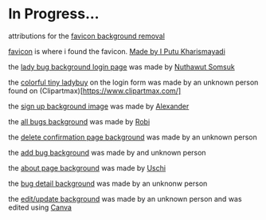# In Progress...

attributions
for the [favicon background removal](https://www.erase.bg/)

[favicon](https://thenounproject.com/icon/software-bugs-1510126/) is where i found the favicon. [Made by I Putu Kharismayadi](https://thenounproject.com/putukharismayadi/)

the [lady bug background login page](https://www.istockphoto.com/photo/computer-bug-failure-or-error-of-software-and-hardware-concept-miniature-red-ladybug-gm1011619072-272570589) was made by [Nuthawut Somsuk](https://www.istockphoto.com/portfolio/eamesBot?mediatype=photography)

the [colorful tiny ladybuy](https://www.clipartmax.com/middle/m2H7G6A0H7N4m2i8_computer-bug-clipart-software-bug-patch-tuesday-clip-computer-bugs/) on the login form was made by an unknown person found on (Clipartmax)[https://www.clipartmax.com/]

the [sign up background image](https://stock.adobe.com/search/images?k=software+bug&asset_id=231685699) was made by [Alexander](https://stock.adobe.com/contributor/205980439/alexander?load_type=author&prev_url=detail)

the [all bugs background](https://www.flickr.com/photos/28815687@N05/3089024096) was made by [Robi](https://www.flickr.com/photos/28815687@N05/)

the [delete confirmation page background](https://one2one.sparklight.com/top-signs-you-may-have-a-computer-virus/) was made by an unknown person

the [add bug background](https://codoid.com/software-testing/common-reasons-bugs-go-undetected/) was made by and unknown person

the [about page background](https://www.flickr.com/photos/batiks/7610535900) was made by [Uschi](https://www.flickr.com/photos/batiks/)

the [bug detail background](https://www.techslang.com/definition/what-is-a-computer-bug/) was made by an unknonw person

the [edit/update background](https://www.bitdefender.com/blog/hotforsecurity/microsoft-rolls-out-emergency-updates-for-windows-server-and-vpn-bugs/) was made by an unknown person and was edited using [Canva](https://www.canva.com/)



